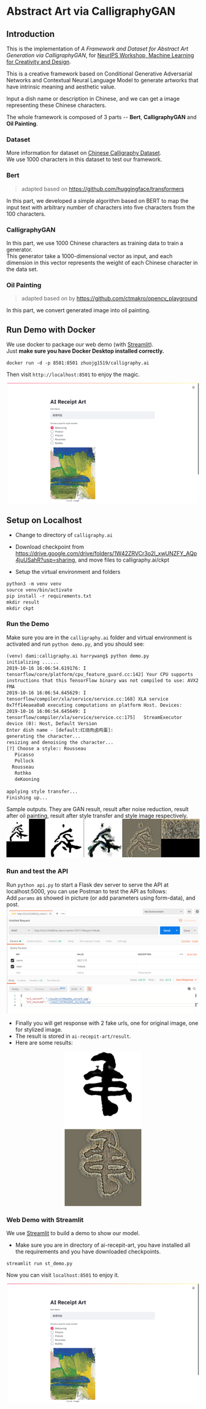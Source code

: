 # Abstract Art via CalligraphyGAN

## Introduction
This is the implementation of *A Framework and Dataset for Abstract Art Generation via CalligraphyGAN*, 
for [NeurIPS Workshop, Machine Learning for Creativity and Design](https://neurips2020creativity.github.io/).  

This is a creative framework based on Conditional Generative Adversarial Networks and Contextual Neural Language Model to generate artworks that have intrinsic meaning and aesthetic value.

Input a dish name or description in Chinese, and we can get a image representing these Chinese characters.  

The whole framework is composed of 3 parts -- **Bert**, **CalligraphyGAN** and **Oil Painting**.

### Dataset

More information for dataset on [Chinese Calligraphy Dataset](https://github.com/zhuojg/chinese-calligraphy-dataset).  
We use 1000 characters in this dataset to test our framework.

### Bert
>adapted based on https://github.com/huggingface/transformers  

In this part, we developed a simple algorithm based on BERT to map the input text with arbitrary number of characters into five characters from the 100 characters.

### CalligraphyGAN
In this part, we use 1000 Chinese characters as training data to train a generator.  
This generator take a 1000-dimensional vector as input,
and each dimension in this vector represents the weight of each Chinese character in the data set.

### Oil Painting
>adapted based on by https://github.com/ctmakro/opencv_playground  

In this part, we convert generated image into oil painting.

## Run Demo with Docker
We use docker to package our web demo (with [Streamlit](https://www.streamlit.io/)).  
Just **make sure you have Docker Desktop installed correctly.**  
```shell script
docker run -d -p 8501:8501 zhuojg1519/calligraphy.ai
```

Then visit `http://localhost:8501` to enjoy the magic.  
<div align=center><img width="500" src="images/web_demo.png" /></div>


## Setup on Localhost

* Change to directory of `calligraphy.ai`  
* Download checkpoint from https://drive.google.com/drive/folders/1W42ZRVCr3o2I_xwUNZFY_AQp4juUSahR?usp=sharing, 
and move files to calligraphy.ai/ckpt  

* Setup the virtual environment and folders  
```shell
python3 -m venv venv
source venv/bin/activate
pip install -r requirements.txt
mkdir result
mkdir ckpt
```

### Run the Demo

Make sure you are in the `calligraphy.ai` folder and virtual environment is activated and run `python demo.py`, 
and you should see:

```
(venv) dami:calligraphy.ai harrywang$ python demo.py
initializing ......
2019-10-16 16:06:54.619176: I tensorflow/core/platform/cpu_feature_guard.cc:142] Your CPU supports instructions that this TensorFlow binary was not compiled to use: AVX2 FMA
2019-10-16 16:06:54.645629: I tensorflow/compiler/xla/service/service.cc:168] XLA service 0x7ff14eaea0a0 executing computations on platform Host. Devices:
2019-10-16 16:06:54.645649: I tensorflow/compiler/xla/service/service.cc:175]   StreamExecutor device (0): Host, Default Version
Enter dish name - [default:红烧肉卤鸡蛋]:
generating the character...
resizing and denoising the character...
[?] Choose a style:: Rousseau
   Picasso
   Pollock
  Rousseau
   Rothko
   deKooning

applying style transfer...
Finishing up...
```
Sample outputs. They are GAN result, result after noise reduction, result after oil painting,
result after style transfer and style image respectively.  
![1579404347_final](images/1579404347-final.jpg)

### Run and test the API

Run `python api.py` to start a Flask dev server to serve the API at localhost:5000, you can use Postman to test the API as follows:  
Add `params` as showed in picture (or add parameters using form-data), and post.  
![api_test](images/api_test.png)
* Finally you will get response with 2 fake urls, one for original image, one for stylized image.
* The result is stored in `ai-recepit-art/result`.  
* Here are some results:  
<div align=center><img width="200" height="200" src="images/1579412691-convert.png" alt="original"/></div>
<div align=center><img width="200" height="200" src="images/1579412691-stylized.png" alt="stylized"/></div>

### Web Demo with Streamlit
We use [Streamlit](https://www.streamlit.io/) to build a demo to show our model.
* Make sure you are in directory of ai-recepit-art, you have installed all the requirements and you have downloaded checkpoints.  
```shell script
streamlit run st_demo.py
```
Now you can visit `localhost:8501` to enjoy it.
<div align=center><img width="500" src="images/web_demo.png" /></div>

